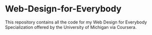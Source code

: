 # Web-Design-for-Everybody
This repository contains all the code for my Web Design for Everybody Specialization offered by the University of Michigan via Coursera.
